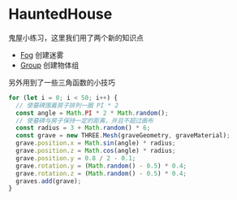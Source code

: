 # HauntedHouse

鬼屋小练习，这里我们用了两个新的知识点

- [Fog](https://threejs.org/docs/index.html?q=Fog#api/zh/scenes/Fog) 创建迷雾
- [Group](https://threejs.org/docs/index.html?q=Group#api/zh/objects/Group) 创建物体组

另外用到了一些三角函数的小技巧

```ts
for (let i = 0; i < 50; i++) {
  // 使墓碑围着房子排列一圈 PI * 2
  const angle = Math.PI * 2 * Math.random();
  // 使墓碑与房子保持一定的距离，并且不超过画布
  const radius = 3 + Math.random() * 6;
  const grave = new THREE.Mesh(graveGeometry, graveMaterial);
  grave.position.x = Math.sin(angle) * radius;
  grave.position.z = Math.cos(angle) * radius;
  grave.position.y = 0.8 / 2 - 0.1;
  grave.rotation.y = (Math.random() - 0.5) * 0.4;
  grave.rotation.z = (Math.random() - 0.5) * 0.4;
  graves.add(grave);
}
```
